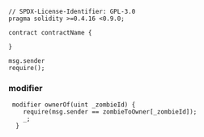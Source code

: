 ```solidty
// SPDX-License-Identifier: GPL-3.0
pragma solidity >=0.4.16 <0.9.0;

contract contractName {

}
```



```solidity
msg.sender
require();
```

### modifier
```solidity
 modifier ownerOf(uint _zombieId) {
    require(msg.sender == zombieToOwner[_zombieId]);
    _;
  }
```

